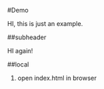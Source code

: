 #Demo

HI, this is just an example. 

##subheader

HI again!

##local 

1. open index.html in browser